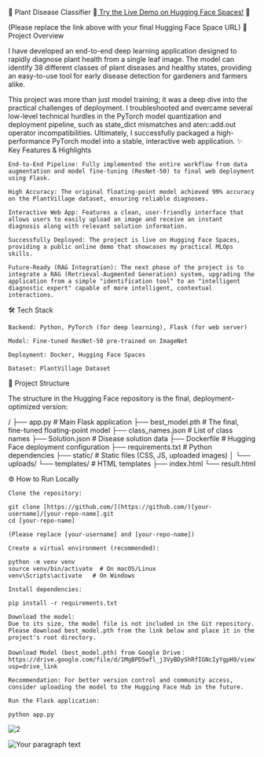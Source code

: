 🌱 Plant Disease Classifier
🚀[ Try the Live Demo on Hugging Face Spaces!](https://huggingface.co/spaces/xiaolinouo/plant-disease-classifier) 🚀

(Please replace the link above with your final Hugging Face Space URL)
📌 Project Overview

I have developed an end-to-end deep learning application designed to rapidly diagnose plant health from a single leaf image. The model can identify 38 different classes of plant diseases and healthy states, providing an easy-to-use tool for early disease detection for gardeners and farmers alike.

This project was more than just model training; it was a deep dive into the practical challenges of deployment. I troubleshooted and overcame several low-level technical hurdles in the PyTorch model quantization and deployment pipeline, such as state_dict mismatches and aten::add.out operator incompatibilities. Ultimately, I successfully packaged a high-performance PyTorch model into a stable, interactive web application.
✨ Key Features & Highlights

    End-to-End Pipeline: Fully implemented the entire workflow from data augmentation and model fine-tuning (ResNet-50) to final web deployment using Flask.

    High Accuracy: The original floating-point model achieved 99% accuracy on the PlantVillage dataset, ensuring reliable diagnoses.

    Interactive Web App: Features a clean, user-friendly interface that allows users to easily upload an image and receive an instant diagnosis along with relevant solution information.

    Successfully Deployed: The project is live on Hugging Face Spaces, providing a public online demo that showcases my practical MLOps skills.

    Future-Ready (RAG Integration): The next phase of the project is to integrate a RAG (Retrieval-Augmented Generation) system, upgrading the application from a simple "identification tool" to an "intelligent diagnostic expert" capable of more intelligent, contextual interactions.

🛠️ Tech Stack

    Backend: Python, PyTorch (for deep learning), Flask (for web server)

    Model: Fine-tuned ResNet-50 pre-trained on ImageNet

    Deployment: Docker, Hugging Face Spaces

    Dataset: PlantVillage Dataset

📂 Project Structure

The structure in the Hugging Face repository is the final, deployment-optimized version:

/
├── app.py                     # Main Flask application
├── best_model.pth             # The final, fine-tuned floating-point model
├── class_names.json           # List of class names
├── Solution.json              # Disease solution data
├── Dockerfile                 # Hugging Face deployment configuration
├── requirements.txt           # Python dependencies
├── static/                    # Static files (CSS, JS, uploaded images)
│   └── uploads/
└── templates/                 # HTML templates
    ├── index.html
    └── result.html

⚙️ How to Run Locally

    Clone the repository:

    git clone [https://github.com/](https://github.com/)[your-username]/[your-repo-name].git
    cd [your-repo-name]

    (Please replace [your-username] and [your-repo-name])

    Create a virtual environment (recommended):

    python -m venv venv
    source venv/bin/activate  # On macOS/Linux
    venv\Scripts\activate   # On Windows

    Install dependencies:

    pip install -r requirements.txt

    Download the model:
    Due to its size, the model file is not included in the Git repository. Please download best_model.pth from the link below and place it in the project's root directory.

    Download Model (best_model.pth) from Google Drive：https://drive.google.com/file/d/1MgBPD5wfl_j3VyBDyShRfIGNcIyYgpH9/view?usp=drive_link

    Recommendation: For better version control and community access, consider uploading the model to the Hugging Face Hub in the future.

    Run the Flask application:

    python app.py

![2](https://github.com/user-attachments/assets/ffe32a1a-15f5-4546-a5bf-7f9ec838dcc5)

![Your paragraph text](https://github.com/user-attachments/assets/3a44ab61-8f15-4b07-bf5f-b8d4955b7993)


